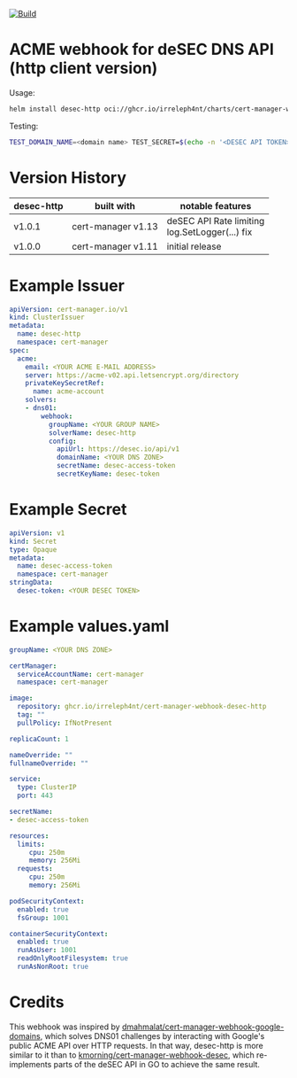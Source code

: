 [![Build](https://github.com/irreleph4nt/cert-manager-webhook-desec-http/actions/workflows/publish.yml/badge.svg)](https://github.com/irreleph4nt/cert-manager-webhook-desec-http/actions/workflows/publish.yml)

# ACME webhook for deSEC DNS API (http client version)
Usage:
```bash
helm install desec-http oci://ghcr.io/irreleph4nt/charts/cert-manager-webhook-desec-http -f values.yaml -n cert-manager
```

Testing:
```bash
TEST_DOMAIN_NAME=<domain name> TEST_SECRET=$(echo -n '<DESEC API TOKEN>' | base64) make test
```

# Version History
| desec-http    | built with          | notable features         |
| ------------- | ------------------- | ------------------------ |
| v1.0.1        | cert-manager v1.13  | deSEC API Rate limiting<br>log.SetLogger(...) fix  |
| v1.0.0        | cert-manager v1.11  | initial release          |

# Example Issuer
```yaml
apiVersion: cert-manager.io/v1
kind: ClusterIssuer
metadata:
  name: desec-http
  namespace: cert-manager
spec:
  acme:
    email: <YOUR ACME E-MAIL ADDRESS>
    server: https://acme-v02.api.letsencrypt.org/directory
    privateKeySecretRef:
      name: acme-account
    solvers:
    - dns01:
        webhook:
          groupName: <YOUR GROUP NAME>
          solverName: desec-http
          config:
            apiUrl: https://desec.io/api/v1
            domainName: <YOUR DNS ZONE>
            secretName: desec-access-token
            secretKeyName: desec-token
```

# Example Secret
```yaml
apiVersion: v1
kind: Secret
type: Opaque
metadata:
  name: desec-access-token
  namespace: cert-manager
stringData:
  desec-token: <YOUR DESEC TOKEN>
```

# Example values.yaml
```yaml
groupName: <YOUR DNS ZONE>

certManager:
  serviceAccountName: cert-manager
  namespace: cert-manager

image:
  repository: ghcr.io/irreleph4nt/cert-manager-webhook-desec-http
  tag: ""
  pullPolicy: IfNotPresent

replicaCount: 1

nameOverride: ""
fullnameOverride: ""

service:
  type: ClusterIP
  port: 443

secretName:
- desec-access-token

resources:
  limits:
     cpu: 250m
     memory: 256Mi
  requests:
     cpu: 250m
     memory: 256Mi

podSecurityContext:
  enabled: true
  fsGroup: 1001

containerSecurityContext:
  enabled: true
  runAsUser: 1001
  readOnlyRootFilesystem: true
  runAsNonRoot: true
```

# Credits
This webhook was inspired by [dmahmalat/cert-manager-webhook-google-domains](https://github.com/dmahmalat/cert-manager-webhook-google-domains), which solves DNS01 challenges
by interacting with Google's public ACME API over HTTP requests. In that way, desec-http is more similar to it than to [kmorning/cert-manager-webhook-desec](https://github.com/kmorning/cert-manager-webhook-desec), which re-implements parts of the deSEC API in GO to achieve the same result.

